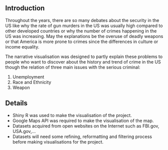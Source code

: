 ## Introduction
Throughout the years, there are so many debates about the security in the US like why the rate of gun murders in the US was usually high compared to other developed countries or why the number of crimes happening in the US was increasing. May the explanations be the overuse of deadly weapons or that America is more prone to crimes since the differences in culture or income equality.

The narrative visualisation was designed to partly explain these problems to people who want to discover about the history and trend of crime in the US though the relation of three main issues with the serious criminal:
1. Unemployment
2. Race and Ethnicity 
3. Weapon

## Details
- Shiny R was used to make the visualisation of the project.
- Google Maps API was required to make the visualisation of the map.
- Datasets acquired from open websites on the Internet such as FBI.gov, USA.gov,...
- Datasets will need some refining, reformatting and filtering process before making visualisations for the project.
